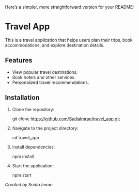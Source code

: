 Here’s a simpler, more straightforward version for your README:  


# Travel App

This is a travel application that helps users plan their trips, book accommodations, and explore destination details.  

## Features
- View popular travel destinations.
- Book hotels and other services.
- Personalized travel recommendations.

## Installation
1. Clone the repository:

   git clone https://github.com/SadiaImran/travel_app.git
 
2. Navigate to the project directory:

   cd travel_app

3. Install dependencies:
  
   npm install

4. Start the application:
   
   npm start

*Created by Sadia Imran*

